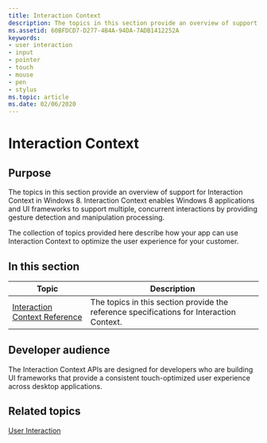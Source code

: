 ```yaml
---
title: Interaction Context
description: The topics in this section provide an overview of support for Interaction Context in Windows 8.
ms.assetid: 60BFDCD7-D277-4B4A-94DA-7ADB1412252A
keywords:
- user interaction
- input
- pointer
- touch
- mouse
- pen
- stylus
ms.topic: article
ms.date: 02/06/2020
---
```


# Interaction Context

## Purpose

The topics in this section provide an overview of support for Interaction Context in Windows 8. Interaction Context enables Windows 8 applications and UI frameworks to support multiple, concurrent interactions by providing gesture detection and manipulation processing.

The collection of topics provided here describe how your app can use Interaction Context to optimize the user experience for your customer.

## In this section

| Topic | Description |
|---|---|
| [Interaction Context Reference](interaction-context-reference.md)<br/> | The topics in this section provide the reference specifications for Interaction Context.<br/> |

## Developer audience

The Interaction Context APIs are designed for developers who are building UI frameworks that provide a consistent touch-optimized user experience across desktop applications.

## Related topics

[User Interaction](../user-interaction.md)
